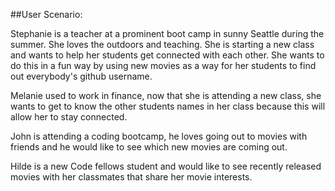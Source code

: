 ##User Scenario:

Stephanie is a teacher at a prominent boot camp in sunny Seattle during the summer. She loves the outdoors and teaching. She is starting a new class  and wants to help her students get connected with each other. She wants to do this in a fun way by using new movies as a way for her students to find out everybody's github username.

Melanie used to work in finance, now that she is attending a new class, she wants to get to know the other students names in her class because this will allow her to stay connected.
 
John is attending a coding bootcamp, he loves going out to movies with friends and he would like to see which new movies are coming out.

Hilde is a new Code fellows student and would like to see recently released movies with her classmates that share her movie interests.
